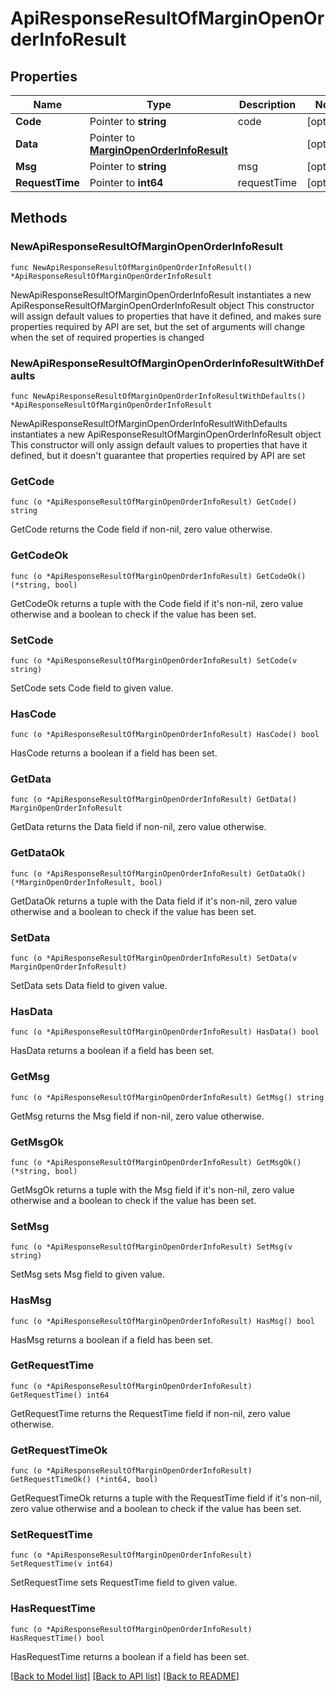 # ApiResponseResultOfMarginOpenOrderInfoResult

## Properties

Name | Type | Description | Notes
------------ | ------------- | ------------- | -------------
**Code** | Pointer to **string** | code | [optional] 
**Data** | Pointer to [**MarginOpenOrderInfoResult**](MarginOpenOrderInfoResult.md) |  | [optional] 
**Msg** | Pointer to **string** | msg | [optional] 
**RequestTime** | Pointer to **int64** | requestTime | [optional] 

## Methods

### NewApiResponseResultOfMarginOpenOrderInfoResult

`func NewApiResponseResultOfMarginOpenOrderInfoResult() *ApiResponseResultOfMarginOpenOrderInfoResult`

NewApiResponseResultOfMarginOpenOrderInfoResult instantiates a new ApiResponseResultOfMarginOpenOrderInfoResult object
This constructor will assign default values to properties that have it defined,
and makes sure properties required by API are set, but the set of arguments
will change when the set of required properties is changed

### NewApiResponseResultOfMarginOpenOrderInfoResultWithDefaults

`func NewApiResponseResultOfMarginOpenOrderInfoResultWithDefaults() *ApiResponseResultOfMarginOpenOrderInfoResult`

NewApiResponseResultOfMarginOpenOrderInfoResultWithDefaults instantiates a new ApiResponseResultOfMarginOpenOrderInfoResult object
This constructor will only assign default values to properties that have it defined,
but it doesn't guarantee that properties required by API are set

### GetCode

`func (o *ApiResponseResultOfMarginOpenOrderInfoResult) GetCode() string`

GetCode returns the Code field if non-nil, zero value otherwise.

### GetCodeOk

`func (o *ApiResponseResultOfMarginOpenOrderInfoResult) GetCodeOk() (*string, bool)`

GetCodeOk returns a tuple with the Code field if it's non-nil, zero value otherwise
and a boolean to check if the value has been set.

### SetCode

`func (o *ApiResponseResultOfMarginOpenOrderInfoResult) SetCode(v string)`

SetCode sets Code field to given value.

### HasCode

`func (o *ApiResponseResultOfMarginOpenOrderInfoResult) HasCode() bool`

HasCode returns a boolean if a field has been set.

### GetData

`func (o *ApiResponseResultOfMarginOpenOrderInfoResult) GetData() MarginOpenOrderInfoResult`

GetData returns the Data field if non-nil, zero value otherwise.

### GetDataOk

`func (o *ApiResponseResultOfMarginOpenOrderInfoResult) GetDataOk() (*MarginOpenOrderInfoResult, bool)`

GetDataOk returns a tuple with the Data field if it's non-nil, zero value otherwise
and a boolean to check if the value has been set.

### SetData

`func (o *ApiResponseResultOfMarginOpenOrderInfoResult) SetData(v MarginOpenOrderInfoResult)`

SetData sets Data field to given value.

### HasData

`func (o *ApiResponseResultOfMarginOpenOrderInfoResult) HasData() bool`

HasData returns a boolean if a field has been set.

### GetMsg

`func (o *ApiResponseResultOfMarginOpenOrderInfoResult) GetMsg() string`

GetMsg returns the Msg field if non-nil, zero value otherwise.

### GetMsgOk

`func (o *ApiResponseResultOfMarginOpenOrderInfoResult) GetMsgOk() (*string, bool)`

GetMsgOk returns a tuple with the Msg field if it's non-nil, zero value otherwise
and a boolean to check if the value has been set.

### SetMsg

`func (o *ApiResponseResultOfMarginOpenOrderInfoResult) SetMsg(v string)`

SetMsg sets Msg field to given value.

### HasMsg

`func (o *ApiResponseResultOfMarginOpenOrderInfoResult) HasMsg() bool`

HasMsg returns a boolean if a field has been set.

### GetRequestTime

`func (o *ApiResponseResultOfMarginOpenOrderInfoResult) GetRequestTime() int64`

GetRequestTime returns the RequestTime field if non-nil, zero value otherwise.

### GetRequestTimeOk

`func (o *ApiResponseResultOfMarginOpenOrderInfoResult) GetRequestTimeOk() (*int64, bool)`

GetRequestTimeOk returns a tuple with the RequestTime field if it's non-nil, zero value otherwise
and a boolean to check if the value has been set.

### SetRequestTime

`func (o *ApiResponseResultOfMarginOpenOrderInfoResult) SetRequestTime(v int64)`

SetRequestTime sets RequestTime field to given value.

### HasRequestTime

`func (o *ApiResponseResultOfMarginOpenOrderInfoResult) HasRequestTime() bool`

HasRequestTime returns a boolean if a field has been set.


[[Back to Model list]](../README.md#documentation-for-models) [[Back to API list]](../README.md#documentation-for-api-endpoints) [[Back to README]](../README.md)


